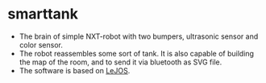smarttank
=========

* The brain of simple NXT-robot with two bumpers, ultrasonic sensor and color sensor.
* The robot reassembles some sort of tank. It is also capable of building the map of the room, and to send it via bluetooth
as SVG file.
* The software is based on [LeJOS](http://www.lejos.org/).